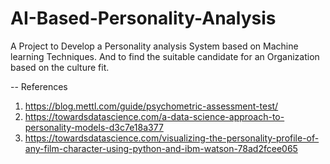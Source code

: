 # AI-Based-Personality-Analysis
A Project to Develop a Personality analysis System based on Machine learning Techniques. And to find the suitable candidate for an Organization based on the culture fit.

-- References
1. https://blog.mettl.com/guide/psychometric-assessment-test/
2. https://towardsdatascience.com/a-data-science-approach-to-personality-models-d3c7e18a377
3. https://towardsdatascience.com/visualizing-the-personality-profile-of-any-film-character-using-python-and-ibm-watson-78ad2fcee065

